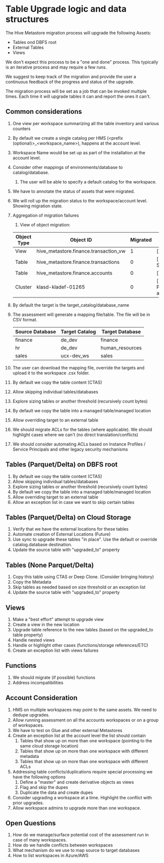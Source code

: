 # Table Upgrade logic and data structures

The Hive Metastore migration process will upgrade the following Assets:

- Tables ond DBFS root
- External Tables
- Views

We don't expect this process to be a "one and done" process. This typically is an iterative process and may require a
few runs.

We suggest to keep track of the migration and provide the user a continuous feedback of the progress and status of the
upgrade.

The migration process will be set as a job that can be invoked multiple times.
Each time it will upgrade tables it can and report the ones it can't.

## Common considerations

1. One view per workspace summarizing all the table inventory and various counters
1. By default we create a single catalog per HMS (<prefix (optional)>_<workspace_name>), happens at the account level.
1. Workspace Name would be set up as part of the installation at the account level.
1. Consider other mappings of environments/database to catalog/database.
    1. The user will be able to specify a default catalog for the workspace.
1. We have to annotate the status of assets that were migrated.
1. We will roll up the migration status to the workspace/account level. Showing migration state.
1. Aggregation of migration failures
    1. View of object migration:

   | Object Type | Object ID | Migrated | Migration Failures |
      |----|----|----|----|
   |View|hive_metastore.finance.transaction_vw|1|[]|
   |Table|hive_metastore.finance.transactions|0|["Table uses SERDE: csv"]|
   |Table|hive_metastore.finance.accounts|0|[]|
   |Cluster|klasd-kladef-01265|0|["Uses Passthru authentication"]|

1. By default the target is the target_catalog/database_name
1. The assessment will generate a mapping file/table. The file will be in CSV format.

   | Source Database | Target Catalog | Target Database |
      |----|----|----|
   |finance| de_dev | finance |
   |hr | de_dev | human_resources|
   |sales | ucx-dev_ws | sales |
1. The user can download the mapping file, override the targets and upload it to the workspace .csx folder.
1. By default we copy the table content (CTAS)
1. Allow skipping individual tables/databases
1. Explore sizing tables or another threshold (recursively count bytes)
1. By default we copy the table into a managed table/managed location
1. Allow overriding target to an external table
1. We should migrate ACLs for the tables (where applicable). We should highlight cases where we can't (no direct
   translation/conflicts)
1. We should consider automating ACLs based on Instance Profiles / Service Principals and other legacy security
   mechanisms

## Tables (Parquet/Delta) on DBFS root

1. By default we copy the table content (CTAS)
1. Allow skipping individual tables/databases
1. Explore sizing tables or another threshold (recursively count bytes)
1. By default we copy the table into a managed table/managed location
1. Allow overriding target to an external table
1. Allow an exception list in case we want to skip certain tables

## Tables (Parquet/Delta) on Cloud Storage

1. Verify that we have the external locations for these tables
1. Automate creation of External Locations (Future)
1. Use sync to upgrade these tables "in place". Use the default or override catalog.database destination.
1. Update the source table with "upgraded_to" property

## Tables (None Parquet/Delta)

1. Copy this table using CTAS or Deep Clone. (Consider bringing history)
1. Copy the Metadata
1. Skip tables as needed based on size threshold or an exception list
1. Update the source table with "upgraded_to" property

## Views

1. Make a "best effort" attempt to upgrade view
1. Create a view in the new location
1. Upgrade table reference to the new tables (based on the upgraded_to table property)
1. Handle nested views
1. Handle or highlight other cases (functions/storage references/ETC)
1. Create an exception list with views failures

## Functions

1. We should migrate (if possible) functions
1. Address incompatibilities

## Account Consideration

1. HMS on multiple workspaces may point to the same assets. We need to dedupe upgrades.
1. Allow running assessment on all the accounts workspaces or on a group of workspaces.
1. We have to test on Glue and other external Metastores
1. Create an exception list at the account level the list should contain
    1. Tables that show up on more than one workspace (pointing to the same cloud storage location)
    1. Tables that show up on more than one workspace with different metadata
    1. Tables that show up on more than one workspace with different ACLs
1. Addressing table conflicts/duplications require special processing we have the following options
    1. Define a "master" and create derivative objects as views
    1. Flag and skip the dupes
    1. Duplicate the data and create dupes
1. Consider upgrading a workspace at a time. Highlight the conflict with prior upgrades.
1. Allow workspace admins to upgrade more than one workspace.

## Open Questions

1. How do we manage/surface potential cost of the assessment run in case of many workspaces.
1. How do we handle conflicts between workspaces
1. What mechanism do we use to map source to target databases
1. How to list workspaces in Azure/AWS

